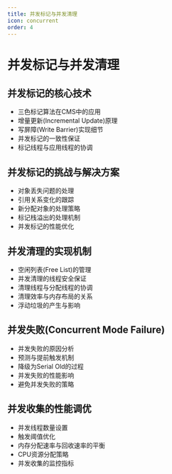 ```yaml
---
title: 并发标记与并发清理
icon: concurrent
order: 4
---
```


# 并发标记与并发清理

## 并发标记的核心技术
- 三色标记算法在CMS中的应用
- 增量更新(Incremental Update)原理
- 写屏障(Write Barrier)实现细节
- 并发标记的一致性保证
- 标记线程与应用线程的协调

## 并发标记的挑战与解决方案
- 对象丢失问题的处理
- 引用关系变化的跟踪
- 新分配对象的处理策略
- 标记栈溢出的处理机制
- 并发标记的性能优化

## 并发清理的实现机制
- 空闲列表(Free List)的管理
- 并发清理的线程安全保证
- 清理线程与分配线程的协调
- 清理效率与内存布局的关系
- 浮动垃圾的产生与影响

## 并发失败(Concurrent Mode Failure)
- 并发失败的原因分析
- 预测与提前触发机制
- 降级为Serial Old的过程
- 并发失败的性能影响
- 避免并发失败的策略

## 并发收集的性能调优
- 并发线程数量设置
- 触发阈值优化
- 内存分配速率与回收速率的平衡
- CPU资源分配策略
- 并发收集的监控指标
